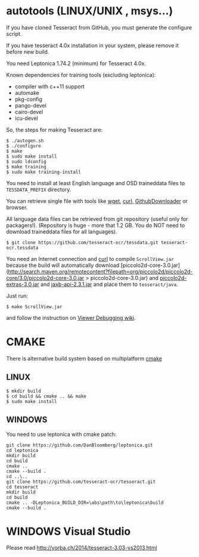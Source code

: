 # autotools (LINUX/UNIX , msys...)

If you have cloned Tesseract from GitHub, you must generate
the configure script.

If you have tesseract 4.0x installation in your system, please remove it
before new build.

You need Leptonica 1.74.2 (minimum) for Tesseract 4.0x.

Known dependencies for training tools (excluding leptonica):
 * compiler with c++11 support
 * automake
 * pkg-config
 * pango-devel
 * cairo-devel
 * icu-devel

So, the steps for making Tesseract are:

    $ ./autogen.sh
    $ ./configure
    $ make
    $ sudo make install
    $ sudo ldconfig
    $ make training
    $ sudo make training-install

You need to install at least English language and OSD traineddata files to
`TESSDATA_PREFIX` directory.

You can retrieve single file with tools like [wget](https://www.gnu.org/software/wget/), [curl](https://curl.haxx.se/), [GithubDownloader](https://github.com/intezer/GithubDownloader) or browser.

All language data files can be retrieved from git repository (useful only for packagers!).
(Repository is huge - more that 1.2 GB. You do NOT need to download traineddata files for
all languages).

    $ git clone https://github.com/tesseract-ocr/tessdata.git tesseract-ocr.tessdata


You need an Internet connection and [curl](https://curl.haxx.se/) to compile `ScrollView.jar`
because the build will automatically download
[piccolo2d-core-3.0.jar](http://search.maven.org/remotecontent?filepath=org/piccolo2d/piccolo2d-core/3.0/piccolo2d-core-3.0.jar > piccolo2d-core-3.0.jar) and
[piccolo2d-extras-3.0.jar](http://search.maven.org/remotecontent?filepath=org/piccolo2d/piccolo2d-extras/3.0/piccolo2d-extras-3.0.jar) and
[jaxb-api-2.3.1.jar](http://search.maven.org/remotecontent?filepath=javax/xml/bind/jaxb-api/2.3.1/jaxb-api-2.3.1.jar) and place them to `tesseract/java`.

Just run:

    $ make ScrollView.jar

and follow the instruction on [Viewer Debugging wiki](https://github.com/tesseract-ocr/tesseract/wiki/ViewerDebugging).


# CMAKE

There is alternative build system based on multiplatform [cmake](https://cmake.org/)

## LINUX

    $ mkdir build
    $ cd build && cmake .. && make
    $ sudo make install


## WINDOWS

You need to use leptonica with cmake patch:

    git clone https://github.com/DanBloomberg/leptonica.git
    cd leptonica
    mkdir build
    cd build
    cmake ..
    cmake --build .
    cd ..\..
    git clone https://github.com/tesseract-ocr/tesseract.git
    cd tesseract
    mkdir build
    cd build
    cmake .. -DLeptonica_BUILD_DIR=\abs\path\to\leptonica\build
    cmake --build .


# WINDOWS Visual Studio

Please read http://vorba.ch/2014/tesseract-3.03-vs2013.html
